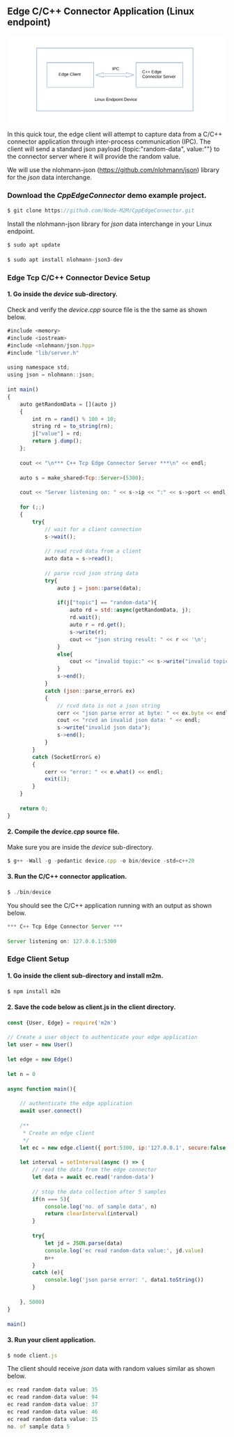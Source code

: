 
## Edge C/C++ Connector Application (Linux endpoint)
![](assets/cplusplusEdgeConnector.svg)

In this quick tour, the edge client will attempt to capture data from a C/C++ connector application through inter-process communication (IPC). 
The client will send a standard json payload {topic:"random-data", value:""} to the connector server where it will provide the random value.  

We will use the nlohmann-json (https://github.com/nlohmann/json) library for the *json* data interchange.

### Download the *CppEdgeConnector* demo example project.
```js
$ git clone https://github.com/Node-M2M/CppEdgeConnector.git
```

Install the nlohmann-json library for *json* data interchange in your Linux endpoint.  
```js
$ sudo apt update

$ sudo apt install nlohmann-json3-dev
```

### Edge Tcp C/C++ Connector Device Setup

#### 1. Go inside the *device* sub-directory. 
Check and verify the *device.cpp* source file is the the same as shown below.

```js
#include <memory>
#include <iostream>
#include <nlohmann/json.hpp>
#include "lib/server.h"

using namespace std;
using json = nlohmann::json;

int main()
{
    auto getRandomData = [](auto j)
    {
        int rn = rand() % 100 + 10;
        string rd = to_string(rn);
        j["value"] = rd;
        return j.dump(); 
    };

    cout << "\n*** C++ Tcp Edge Connector Server ***\n" << endl;

    auto s = make_shared<Tcp::Server>(5300);

    cout << "Server listening on: " << s->ip << ":" << s->port << endl;

    for (;;)
    {
        try{
            // wait for a client connection
            s->wait();
          
            // read rcvd data from a client
            auto data = s->read();

            // parse rcvd json string data
            try{
                auto j = json::parse(data);

                if(j["topic"] == "random-data"){
                    auto rd = std::async(getRandomData, j);
                    rd.wait();
                    auto r = rd.get();
                    s->write(r);
                    cout << "json string result: " << r << '\n';  
                }
                else{
                    cout << "invalid topic:" << s->write("invalid topic") << endl;
                }
                s->end();
            }
            catch (json::parse_error& ex)
            {
                // rcvd data is not a json string 
                cerr << "json parse error at byte: " << ex.byte << endl;
                cout << "rcvd an invalid json data: " << endl;
                s->write("invalid json data"); 
                s->end();
            }
        }
        catch (SocketError& e)
        {
            cerr << "error: " << e.what() << endl;
            exit(1);
        }
    }
  
    return 0;
}
```

#### 2. Compile the *device.cpp* source file.

Make sure you are inside the *device* sub-directory.

```js
$ g++ -Wall -g -pedantic device.cpp -o bin/device -std=c++20
```

#### 3. Run the C/C++ connector application.

```js
$ ./bin/device
```
You should see the C/C++ application running with an output as shown below.

```js
*** C++ Tcp Edge Connector Server ***

Server listening on: 127.0.0.1:5300
```

### Edge Client Setup

#### 1. Go inside the client sub-directory and install m2m.

```js
$ npm install m2m
```

#### 2. Save the code below as client.js in the client directory.
```js
const {User, Edge} = require('m2m')  

// Create a user object to authenticate your edge application
let user = new User()

let edge = new Edge()

let n = 0

async function main(){

    // authenticate the edge application
    await user.connect() 

    /**
     * Create an edge client
     */
    let ec = new edge.client({ port:5300, ip:'127.0.0.1', secure:false, restart:false }) 

    let interval = setInterval(async () => {
        // read the data from the edge connector
        let data = await ec.read('random-data')

        // stop the data collection after 5 samples
        if(n === 5){
            console.log('no. of sample data', n)
            return clearInterval(interval)
        }     

        try{
            let jd = JSON.parse(data)
            console.log('ec read random-data value:', jd.value)
            n++
        }
        catch (e){
            console.log('json parse error: ', data1.toString())
        }

    }, 5000)
}

main()
```
#### 3. Run your client application.
```js
$ node client.js
```
The client should receive *json* data with random values similar as shown below.

```js
ec read random-data value: 35
ec read random-data value: 94
ec read random-data value: 37
ec read random-data value: 46
ec read random-data value: 15
no. of sample data 5
```
